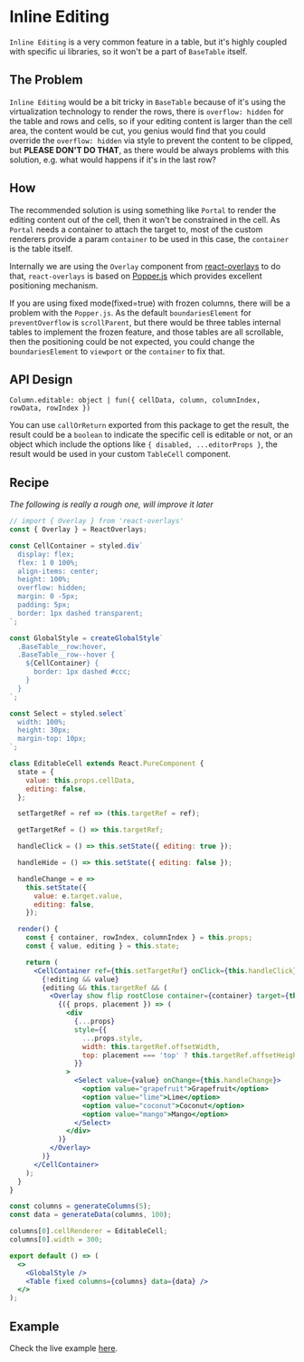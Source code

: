 # Inline Editing

`Inline Editing` is a very common feature in a table, but it's highly coupled with specific ui libraries, so it won't be a part of `BaseTable` itself.

## The Problem

`Inline Editing` would be a bit tricky in `BaseTable` because of it's using the virtualization technology to render the rows, there is `overflow: hidden` for the table and rows and cells, so if your editing content is larger than the cell area, the content would be cut, you genius would find that you could override the `overflow: hidden` via style to prevent the content to be clipped, but **PLEASE DON'T DO THAT**, as there would be always problems with this solution, e.g. what would happens if it's in the last row?

## How

The recommended solution is using something like `Portal` to render the editing content out of the cell, then it won't be constrained in the cell. As `Portal` needs a container to attach the target to, most of the custom renderers provide a param `container` to be used in this case, the `container` is the table itself.

Internally we are using the `Overlay` component from [react-overlays](https://github.com/react-bootstrap/react-overlays) to do that, `react-overlays` is based on [Popper.js](https://github.com/FezVrasta/popper.js) which provides excellent positioning mechanism.

If you are using fixed mode(fixed=true) with frozen columns, there will be a problem with the `Popper.js`. As the default `boundariesElement` for `preventOverflow` is `scrollParent`, but there would be three tables internal tables to implement the frozen feature, and those tables are all scrollable, then the positioning could be not expected, you could change the `boundariesElement` to `viewport` or the `container` to fix that.

## API Design

`Column.editable: object | fun({ cellData, column, columnIndex, rowData, rowIndex })`

You can use `callOrReturn` exported from this package to get the result, the result could be a `boolean` to indicate the specific cell is editable or not, or an object which include the options like `{ disabled, ...editorProps }`, the result would be used in your custom `TableCell` component.

## Recipe

_The following is really a rough one, will improve it later_

```jsx
// import { Overlay } from 'react-overlays'
const { Overlay } = ReactOverlays;

const CellContainer = styled.div`
  display: flex;
  flex: 1 0 100%;
  align-items: center;
  height: 100%;
  overflow: hidden;
  margin: 0 -5px;
  padding: 5px;
  border: 1px dashed transparent;
`;

const GlobalStyle = createGlobalStyle`
  .BaseTable__row:hover,
  .BaseTable__row--hover {
    ${CellContainer} {
      border: 1px dashed #ccc;
    }
  }
`;

const Select = styled.select`
  width: 100%;
  height: 30px;
  margin-top: 10px;
`;

class EditableCell extends React.PureComponent {
  state = {
    value: this.props.cellData,
    editing: false,
  };

  setTargetRef = ref => (this.targetRef = ref);

  getTargetRef = () => this.targetRef;

  handleClick = () => this.setState({ editing: true });

  handleHide = () => this.setState({ editing: false });

  handleChange = e =>
    this.setState({
      value: e.target.value,
      editing: false,
    });

  render() {
    const { container, rowIndex, columnIndex } = this.props;
    const { value, editing } = this.state;

    return (
      <CellContainer ref={this.setTargetRef} onClick={this.handleClick}>
        {!editing && value}
        {editing && this.targetRef && (
          <Overlay show flip rootClose container={container} target={this.getTargetRef} onHide={this.handleHide}>
            {({ props, placement }) => (
              <div
                {...props}
                style={{
                  ...props.style,
                  width: this.targetRef.offsetWidth,
                  top: placement === 'top' ? this.targetRef.offsetHeight : -this.targetRef.offsetHeight,
                }}
              >
                <Select value={value} onChange={this.handleChange}>
                  <option value="grapefruit">Grapefruit</option>
                  <option value="lime">Lime</option>
                  <option value="coconut">Coconut</option>
                  <option value="mango">Mango</option>
                </Select>
              </div>
            )}
          </Overlay>
        )}
      </CellContainer>
    );
  }
}

const columns = generateColumns(5);
const data = generateData(columns, 100);

columns[0].cellRenderer = EditableCell;
columns[0].width = 300;

export default () => (
  <>
    <GlobalStyle />
    <Table fixed columns={columns} data={data} />
  </>
);
```

## Example

Check the live example [here](https://autodesk.github.io/react-base-table/examples/inline-editing).
